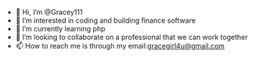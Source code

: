 - 👋 Hi, I’m @Gracey111
- 👀 I’m interested in coding and building finance software
- 🌱 I’m currently learning php
- 💞️ I’m looking to collaborate on a professional that we can work together
- 📫 How to reach me is through my email:gracegirl4u@gmail.com

<!---
Gracey111/Gracey111 is a ✨ special ✨ repository because its `README.md` (this file) appears on your GitHub profile.
You can click the Preview link to take a look at your changes.
--->
